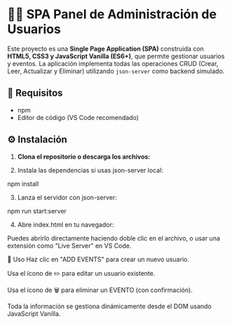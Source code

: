 
# 👨‍💼 SPA Panel de Administración de Usuarios

Este proyecto es una **Single Page Application (SPA)** construida con **HTML5, CSS3 y JavaScript Vanilla (ES6+)**, que permite gestionar usuarios y eventos. La aplicación implementa todas las operaciones CRUD (Crear, Leer, Actualizar y Eliminar) utilizando `json-server` como backend simulado.

## 📌 Requisitos

- npm
- Editor de código (VS Code recomendado)

## ⚙️ Instalación

1. **Clona el repositorio o descarga los archivos:**



2. Instala las dependencias si usas json-server local:

npm install



3. Lanza el servidor con json-server:

npm run start:server


4. Abre index.html en tu navegador:

 Puedes abrirlo directamente haciendo doble clic en el archivo, o usar una extensión como "Live Server" en VS Code.


🚀 Uso
Haz clic en "ADD EVENTS" para crear un nuevo usuario.


Usa el ícono de ✏️ para editar un usuario existente.


Usa el ícono de 🗑️ para eliminar un EVENTO (con confirmación).


Toda la información se gestiona dinámicamente desde el DOM usando JavaScript Vanilla.
